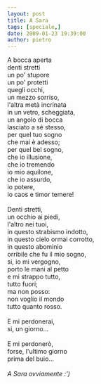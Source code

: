 ```yaml
---
layout: post
title: A Sara
tags: [speciale,]
date: 2009-01-23 19:39:00
author: pietro
---
```

A bocca aperta<br/>denti stretti<br/>un po' stupore<br/>un po' protetti<br/>quegli occhi,<br/>un mezzo sorriso,<br/>l'altra metà incrinata<br/>in un vetro, scheggiata,<br/>un angolo di bocca<br/>lasciato a sé stesso,<br/>per quel tuo sogno<br/>che mai è adesso;<br/>per quel bel sogno,<br/>che io illusione,<br/>che io tremendo<br/>io mio aquilone,<br/>che io assurdo,<br/>io potere,<br/>io caos e timor temere!<br/><br/>Denti stretti,<br/>un occhio ai piedi,<br/>l'altro nei tuoi,<br/>in questo strabismo indotto,<br/>in questo cielo ormai corrotto,<br/>in questo abominio<br/>orribile che fu il mio sogno,<br/>si, io mi vergogno,<br/>porto le mani al petto<br/>e mi strappo tutto,<br/>tutto fuori;<br/>ma non posso:<br/>non voglio il mondo<br/>tutto quanto rosso.<br/><br/>E mi perdonerai,<br/>si, un giorno...<br/><br/>E mi perdonerò,<br/>forse, l'ultimo giorno<br/>prima del buio...<br/><br/><span style="font-style: italic">A Sara ovviamente :')</span>

